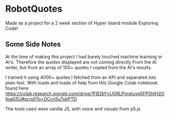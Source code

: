 # RobotQuotes
Made as a project for a 2 week section of Hyper Island module Exploring Code!

## Some Side Notes
At the time of making this project I had barely touched machine learning or AI's. Therefore the quotes displayed are not coming directly
From the AI writer, but from an array of 100+ quotes I copied from the AI's results.


I trained it using 4000+ quotes I fetched from an API and separated into plain text. With loads and loads of help from this Google Colab notebook found here: https://colab.research.google.com/drive/1FB2bYvUGRLPmqtuvq5FP0hlH2OfpaG5U#scrollTo=DCcx5u7sbPTD

The tools used were vanilla JS, with voice and visuals from p5.js
